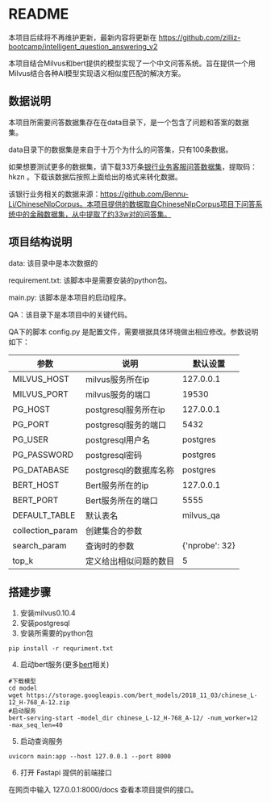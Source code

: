 # README

本项目后续将不再维护更新，最新内容将更新在 https://github.com/zilliz-bootcamp/intelligent_question_answering_v2

本项目结合Milvus和bert提供的模型实现了一个中文问答系统。旨在提供一个用Milvus结合各种AI模型实现语义相似度匹配的解决方案。

## 数据说明

本项目所需要问答数据集存在在data目录下，是一个包含了问题和答案的数据集。

data目录下的数据集是来自于十万个为什么的问答集，只有100条数据。

如果想要测试更多的数据集，请下载33万条[银行业务客服问答数据集](https://pan.baidu.com/s/1g-vMh05sDRv1EBZN6X7Qxw)，提取码：hkzn 。下载该数据后按照上面给出的格式来转化数据。

该银行业务相关的数据来源：https://github.com/Bennu-Li/ChineseNlpCorpus。本项目提供的数据取自ChineseNlpCorpus项目下问答系统中的金融数据集，从中提取了约33w对的问答集。

## 项目结构说明

data: 该目录中是本次数据的

requirement.txt: 该脚本中是需要安装的python包。

main.py: 该脚本是本项目的启动程序。

QA：该目录下是本项目中的关键代码。

QA下的脚本 config.py 是配置文件，需要根据具体环境做出相应修改。参数说明如下：

| 参数             | 说明                   | 默认设置       |
| ---------------- | ---------------------- | -------------- |
| MILVUS_HOST      | milvus服务所在ip       | 127.0.0.1      |
| MILVUS_PORT      | milvus服务的端口       | 19530          |
| PG_HOST          | postgresql服务所在ip   | 127.0.0.1      |
| PG_PORT          | postgresql服务的端口   | 5432           |
| PG_USER          | postgresql用户名       | postgres       |
| PG_PASSWORD      | postgresql密码         | postgres       |
| PG_DATABASE      | postgresql的数据库名称 | postgres       |
| BERT_HOST        | Bert服务所在的ip       | 127.0.0.1      |
| BERT_PORT        | Bert服务所在的端口     | 5555           |
| DEFAULT_TABLE    | 默认表名               | milvus_qa      |
| collection_param | 创建集合的参数         |                |
| search_param     | 查询时的参数           | {'nprobe': 32} |
| top_k            | 定义给出相似问题的数目 | 5              |

## 搭建步骤

1. 安装milvus0.10.4
2. 安装postgresql
3. 安装所需要的python包

```
pip install -r requriment.txt
```

4. 启动bert服务(更多[bert](https://github.com/hanxiao/bert-as-service#building-a-qa-semantic-search-engine-in-3-minutes)相关)

```shell
#下载模型
cd model
wget https://storage.googleapis.com/bert_models/2018_11_03/chinese_L-12_H-768_A-12.zip
#启动服务
bert-serving-start -model_dir chinese_L-12_H-768_A-12/ -num_worker=12 -max_seq_len=40
```

5. 启动查询服务

```
uvicorn main:app --host 127.0.0.1 --port 8000
```

6. 打开 Fastapi 提供的前端接口

在网页中输入 127.0.0.1:8000/docs 查看本项目提供的接口。

